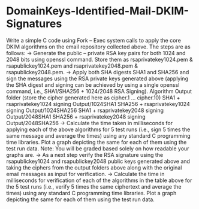 # DomainKeys-Identified-Mail-DKIM-Signatures

Write a simple C code using Fork – Exec system calls to apply the core DKIM algorithms
on the email repository collected above. The steps are as follows:
-> Generate the public – private RSA key pairs for both 1024 and 2048 bits using openssl
command. Store them as rsaprivatekey1024.pem & rsapublickey1024.pem and
rsaprivatekey2048.pem & rsapublickey2048.pem.
-> Apply both SHA digests SHA1 and SHA256 and sign the messages using the RSA
private keys generated above (applying the SHA digest and signing can be achieved by
using a single openssl command, i.e., SHA1/SHA256 + 1024/2048 RSA Signing).
Algorithm Output folder (store the cipher generated
here as cipher.1 … cipher.10)
SHA1 + rsaprivatekey1024 signing Output/1024SHA1
SHA256 + rsaprivatekey1024 signing Output/1024SHA256
SHA1 + rsaprivatekey2048 signing Output/2048SHA1
SHA256 + rsaprivatekey2048 signing Output/2048SHA256
-> Calculate the time taken in milliseconds for applying each of the above algorithms for
5 test runs (i.e., sign 5 times the same message and average the times) using any
standard C programming time libraries. Plot a graph depicting the same for each of
them using the test run data.
Note: You will be graded based solely on how readable your graphs are.
-> As a next step verify the RSA signature using the rsapublickey1024 and
rsapublickey2048 public keys generated above and taking the ciphers from the output
folders above along with the original email messages as input for verification.
-> Calculate the time in milliseconds for verification of each of the algorithms in the table
above for the 5 test runs (i.e., verify 5 times the same ciphertext and average the times)
using any standard C programming time libraries. Plot a graph depicting the same for
each of them using the test run data.
